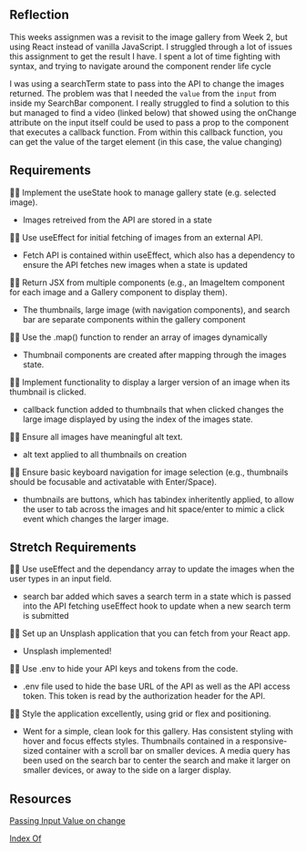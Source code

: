 ## Reflection

This weeks assignmen was a revisit to the image gallery from Week 2, but using React instead of vanilla JavaScript.
I struggled through a lot of issues this assignment to get the result I have. I spent a lot of time fighting with syntax, and trying to navigate around the component render life cycle

I was using a searchTerm state to pass into the API to change the images returned. The problem was that I needed the `value` from the `input` from inside my SearchBar component. I really struggled to find a solution to this but managed to find a video (linked below) that showed using the onChange attribute on the input itself could be used to pass a prop to the component that executes a callback function. From within this callback function, you can get the value of the target element (in this case, the value changing)

## Requirements

🎯✅ Implement the useState hook to manage gallery state (e.g. selected image).

- Images retreived from the API are stored in a state

🎯✅ Use useEffect for initial fetching of images from an external API.

- Fetch API is contained within useEffect, which also has a dependency to ensure the API fetches new images when a state is updated

🎯✅ Return JSX from multiple components (e.g., an ImageItem component for each image and a Gallery component to display them).

- The thumbnails, large image (with navigation components), and search bar are separate components within the gallery component

🎯✅ Use the .map() function to render an array of images dynamically

- Thumbnail components are created after mapping through the images state.

🎯✅ Implement functionality to display a larger version of an image when its thumbnail is clicked.

- callback function added to thumbnails that when clicked changes the large image displayed by using the index of the images state.

🎯✅ Ensure all images have meaningful alt text.

- alt text applied to all thumbnails on creation

🎯✅ Ensure basic keyboard navigation for image selection (e.g., thumbnails should be focusable and activatable with Enter/Space).

- thumbnails are buttons, which has tabindex inheritently applied, to allow the user to tab across the images and hit space/enter to mimic a click event which changes the larger image.

## Stretch Requirements

🏹✅ Use useEffect and the dependancy array to update the images when the user types in an input field.

- search bar added which saves a search term in a state which is passed into the API fetching useEffect hook to update when a new search term is submitted

🏹✅ Set up an Unsplash application that you can fetch from your React app.

- Unsplash implemented!

🏹✅ Use .env to hide your API keys and tokens from the code.

- .env file used to hide the base URL of the API as well as the API access token. This token is read by the authorization header for the API.

🏹✅ Style the application excellently, using grid or flex and positioning.

- Went for a simple, clean look for this gallery. Has consistent styling with hover and focus effects styles. Thumbnails contained in a responsive-sized container with a scroll bar on smaller devices. A media query has been used on the search bar to center the search and make it larger on smaller devices, or away to the side on a larger display.

## Resources

[Passing Input Value on change](https://www.youtube.com/watch?v=91TIUURx5JM)

[Index Of](https://developer.mozilla.org/en-US/docs/Web/JavaScript/Reference/Global_Objects/Array/indexOf)
